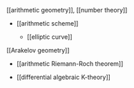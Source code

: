 
[[arithmetic geometry]], [[number theory]]

* [[arithmetic scheme]]

  * [[elliptic curve]]

[[Arakelov geometry]]

* [[arithmetic Riemann-Roch theorem]]

* [[differential algebraic K-theory]]

